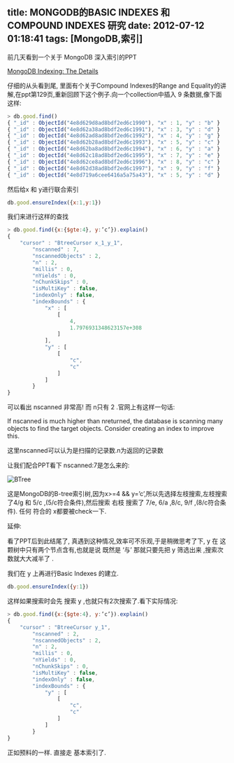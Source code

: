 title: MONGODB的BASIC INDEXES 和 COMPOUND INDEXES 研究
date: 2012-07-12 01:18:41
tags: [MongoDB,索引]
---
前几天看到一个关于 MongoDB 深入索引的PPT

[MongoDB Indexing: The Details](http://www.slideshare.net/mongodb/mongodb-indexing-the-details)

仔细的从头看到尾, 里面有个关于Compound Indexes的Range and Equality的讲解,在ppt第129页,重新回顾下这个例子.向一个collection中插入 9 条数据,像下面这样:
```javascript
> db.good.find()
{ "_id" : ObjectId("4e8d629d8ad8bdf2ed6c1990"), "x" : 1, "y" : "b" }
{ "_id" : ObjectId("4e8d62a38ad8bdf2ed6c1991"), "x" : 3, "y" : "d" }
{ "_id" : ObjectId("4e8d62ad8ad8bdf2ed6c1992"), "x" : 4, "y" : "g" }
{ "_id" : ObjectId("4e8d62b28ad8bdf2ed6c1993"), "x" : 5, "y" : "c" }
{ "_id" : ObjectId("4e8d62ba8ad8bdf2ed6c1994"), "x" : 6, "y" : "a" }
{ "_id" : ObjectId("4e8d62c18ad8bdf2ed6c1995"), "x" : 7, "y" : "e" }
{ "_id" : ObjectId("4e8d62ce8ad8bdf2ed6c1996"), "x" : 8, "y" : "c" }
{ "_id" : ObjectId("4e8d62d38ad8bdf2ed6c1997"), "x" : 9, "y" : "f" }
{ "_id" : ObjectId("4e8d719a6cee6416a5a75a43"), "x" : 5, "y" : "d" }
```
然后给x 和 y进行联合索引
```javascript
db.good.ensureIndex({x:1,y:1})
```
我们来进行这样的查找
```javascript
> db.good.find({x:{$gte:4}, y:’c’}).explain()
{
	"cursor" : "BtreeCursor x_1_y_1",
		"nscanned" : 7,
		"nscannedObjects" : 2,
		"n" : 2,
		"millis" : 0,
		"nYields" : 0,
		"nChunkSkips" : 0,
		"isMultiKey" : false,
		"indexOnly" : false,
		"indexBounds" : {
			"x" : [
				[
					4,
					1.7976931348623157e+308
				]
			],
			"y" : [
				[
					"c",
					"c"
				]
			]
		}
}
```
可以看出 nscanned 非常高! 而 n只有 2 .官网上有这样一句话:

If nscanned is much higher than nreturned, the database is scanning many objects to find the target objects. Consider creating an index to improve this.
<!--more-->

这里nscanned可以认为是扫描的记录数.n为返回的记录数

让我们配合PPT看下 nscanned:7是怎么来的:

![BTree](http://ww3.sinaimg.cn/large/744e593bgw1end6qzl43vj20fy09t0ta.jpg)

这是MongoDB的B-tree索引树,因为x>=4 && y=’c’,所以先选择左枝搜索,左枝搜索了4/g 和 5/c ,(5/c符合条件),然后搜索 右枝 搜索了 7/e, 6/a ,8/c, 9/f ,(8/c符合条件). 任何 符合的 x都要被check一下.

延伸:

看了PPT后到此结尾了, 真遇到这种情况,效率可不乐观,于是稍微思考了下, y 在 这颗树中只有两个节点含有,也就是说 既然是 ‘与’  那就只要先把 y 筛选出来 ,搜索次数就大大减半了 .

我们在 y 上再进行Basic Indexes 的建立.

```javascript
db.good.ensureIndex({y:1})
```

这样如果搜索时会先 搜索 y  ,也就只有2次搜索了.看下实际情况:

```javascript
> db.good.find({x:{$gte:4}, y:’c’}).explain()
{
	"cursor" : "BtreeCursor y_1",
		"nscanned" : 2,
		"nscannedObjects" : 2,
		"n" : 2,
		"millis" : 0,
		"nYields" : 0,
		"nChunkSkips" : 0,
		"isMultiKey" : false,
		"indexOnly" : false,
		"indexBounds" : {
			"y" : [
				[
					"c",
					"c"
				]
			]
		}
}
```

正如预料的一样. 直接走 基本索引了.

